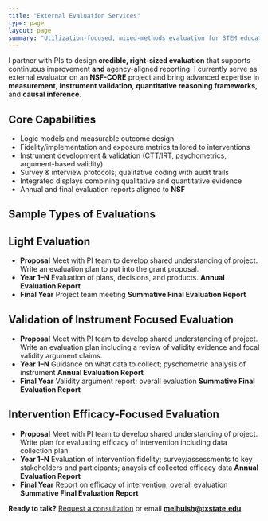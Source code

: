 ```yaml
---
title: "External Evaluation Services"
type: page
layout: page
summary: "Utilization-focused, mixed-methods evaluation for STEM education grants (NSF/IES)."
---
```


I partner with PIs to design **credible, right-sized evaluation** that supports continuous improvement **and** agency-aligned reporting. I currently serve as external evaluator on an **NSF-CORE** project and bring advanced expertise in **measurement**, **instrument validation**, **quantitative reasoning frameworks**, and **causal inference**.


## Core Capabilities
- Logic models and measurable outcome design
- Fidelity/implementation and exposure metrics tailored to interventions
- Instrument development & validation (CTT/IRT, psychometrics, argument-based validity)
- Survey & interview protocols; qualitative coding with audit trails
- Integrated displays combining qualitative and quantitative evidence
- Annual and final evaluation reports aligned to **NSF**

## Sample Types of Evaluations
## Light Evaluation
- **Proposal** Meet with PI team to develop shared understanding of project. Write an evaluation plan to put into the grant proposal.
- **Year 1–N** Evaluation of plans, decisions, and products. **Annual Evaluation Report**  
- **Final Year** Project team meeting **Summative Final Evaluation Report**

## Validation of Instrument Focused Evaluation
- **Proposal** Meet with PI team to develop shared understanding of project. Write an evaluation plan including a review of validity evidence and focal validity argument claims.
- **Year 1–N** Guidance on what data to collect; pyschometric analysis of instrument **Annual Evaluation Report** 
- **Final Year** Validity argument report; overall evaluation **Summative Final Evaluation Report**

## Intervention Efficacy-Focused Evaluation 
- **Proposal** Meet with PI team to develop shared understanding of project. Write plan for evaluating efficacy of intervention including data collection plan.
- **Year 1–N** Evaluation of intervention fidelity; survey/assessments to key stakeholders and participants; anaysis of collected efficacy data **Annual Evaluation Report**  
- **Final Year**  Report on efficacy of intervention; overall evaluation **Summative Final Evaluation Report**

**Ready to talk?** [Request a consultation](/contact/) or email **melhuish@txstate.edu**.
